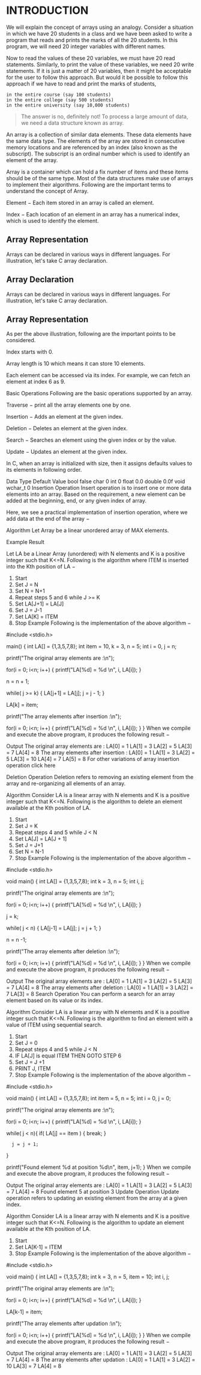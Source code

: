 
# INTRODUCTION
We will explain the concept of arrays using an analogy. Consider a situation in which we have
20 students in a class and we have been asked to write a program that reads and prints the marks
of all the 20 students. In this program, we will need 20 integer variables with different names.

Now to read the values of these 20 variables, we must have 20 read statements. Similarly, to print
the value of these variables, we need 20 write statements. If it is just a matter of 20 variables, then
it might be acceptable for the user to follow this approach. But would it be possible to follow this
approach if we have to read and print the marks of students,
```
in the entire course (say 100 students)
in the entire college (say 500 students)
in the entire university (say 10,000 students)
```
>The answer is no, definitely not! To process a large amount of data, we need a data structure
known as array.

An array is a collection of similar data elements. These data elements have the same data type.
The elements of the array are stored in consecutive memory locations and are referenced by an
index (also known as the subscript). The subscript is an ordinal number which is used to identify
an element of the array.

Array is a container which can hold a fix number of items and these items should be of the same type. Most of the data structures make use of arrays to implement their algorithms. Following are the important terms to understand the concept of Array.

Element − Each item stored in an array is called an element.

Index − Each location of an element in an array has a numerical index, which is used to identify the element.

## Array Representation
Arrays can be declared in various ways in different languages. For illustration, let's take C array declaration.


## Array Declaration
Arrays can be declared in various ways in different languages. For illustration, let's take C array declaration.

## Array Representation
As per the above illustration, following are the important points to be considered.

Index starts with 0.

Array length is 10 which means it can store 10 elements.

Each element can be accessed via its index. For example, we can fetch an element at index 6 as 9.

Basic Operations
Following are the basic operations supported by an array.

Traverse − print all the array elements one by one.

Insertion − Adds an element at the given index.

Deletion − Deletes an element at the given index.

Search − Searches an element using the given index or by the value.

Update − Updates an element at the given index.

In C, when an array is initialized with size, then it assigns defaults values to its elements in following order.

Data Type	Default Value
bool	false
char	0
int	0
float	0.0
double	0.0f
void	
wchar_t	0
Insertion Operation
Insert operation is to insert one or more data elements into an array. Based on the requirement, a new element can be added at the beginning, end, or any given index of array.

Here, we see a practical implementation of insertion operation, where we add data at the end of the array −

Algorithm
Let Array be a linear unordered array of MAX elements.

Example
Result

Let LA be a Linear Array (unordered) with N elements and K is a positive integer such that K<=N. Following is the algorithm where ITEM is inserted into the Kth position of LA −

1. Start
2. Set J = N
3. Set N = N+1
4. Repeat steps 5 and 6 while J >= K
5. Set LA[J+1] = LA[J]
6. Set J = J-1
7. Set LA[K] = ITEM
8. Stop
Example
Following is the implementation of the above algorithm −

#include <stdio.h>

main() {
   int LA[] = {1,3,5,7,8};
   int item = 10, k = 3, n = 5;
   int i = 0, j = n;
   
   printf("The original array elements are :\n");

   for(i = 0; i<n; i++) {
      printf("LA[%d] = %d \n", i, LA[i]);
   }

   n = n + 1;
	
   while( j >= k) {
      LA[j+1] = LA[j];
      j = j - 1;
   }

   LA[k] = item;

   printf("The array elements after insertion :\n");

   for(i = 0; i<n; i++) {
      printf("LA[%d] = %d \n", i, LA[i]);
   }
}
When we compile and execute the above program, it produces the following result −

Output
The original array elements are :
LA[0] = 1 
LA[1] = 3 
LA[2] = 5 
LA[3] = 7 
LA[4] = 8 
The array elements after insertion :
LA[0] = 1 
LA[1] = 3 
LA[2] = 5 
LA[3] = 10 
LA[4] = 7 
LA[5] = 8 
For other variations of array insertion operation click here

Deletion Operation
Deletion refers to removing an existing element from the array and re-organizing all elements of an array.

Algorithm
Consider LA is a linear array with N elements and K is a positive integer such that K<=N. Following is the algorithm to delete an element available at the Kth position of LA.

1. Start
2. Set J = K
3. Repeat steps 4 and 5 while J < N
4. Set LA[J] = LA[J + 1]
5. Set J = J+1
6. Set N = N-1
7. Stop
Example
Following is the implementation of the above algorithm −

#include <stdio.h>

void main() {
   int LA[] = {1,3,5,7,8};
   int k = 3, n = 5;
   int i, j;
   
   printf("The original array elements are :\n");
	
   for(i = 0; i<n; i++) {
      printf("LA[%d] = %d \n", i, LA[i]);
   }
    
   j = k;
	
   while( j < n) {
      LA[j-1] = LA[j];
      j = j + 1;
   }
	
   n = n -1;
   
   printf("The array elements after deletion :\n");
	
   for(i = 0; i<n; i++) {
      printf("LA[%d] = %d \n", i, LA[i]);
   }
}
When we compile and execute the above program, it produces the following result −

Output
The original array elements are :
LA[0] = 1 
LA[1] = 3 
LA[2] = 5 
LA[3] = 7 
LA[4] = 8 
The array elements after deletion :
LA[0] = 1 
LA[1] = 3 
LA[2] = 7 
LA[3] = 8 
Search Operation
You can perform a search for an array element based on its value or its index.

Algorithm
Consider LA is a linear array with N elements and K is a positive integer such that K<=N. Following is the algorithm to find an element with a value of ITEM using sequential search.

1. Start
2. Set J = 0
3. Repeat steps 4 and 5 while J < N
4. IF LA[J] is equal ITEM THEN GOTO STEP 6
5. Set J = J +1
6. PRINT J, ITEM
7. Stop
Example
Following is the implementation of the above algorithm −

#include <stdio.h>

void main() {
   int LA[] = {1,3,5,7,8};
   int item = 5, n = 5;
   int i = 0, j = 0;
   
   printf("The original array elements are :\n");
	
   for(i = 0; i<n; i++) {
      printf("LA[%d] = %d \n", i, LA[i]);
   }
    
   while( j < n){
      if( LA[j] == item ) {
         break;
      }
		
      j = j + 1;
   }
	
   printf("Found element %d at position %d\n", item, j+1);
}
When we compile and execute the above program, it produces the following result −

Output
The original array elements are :
LA[0] = 1 
LA[1] = 3 
LA[2] = 5 
LA[3] = 7 
LA[4] = 8 
Found element 5 at position 3
Update Operation
Update operation refers to updating an existing element from the array at a given index.

Algorithm
Consider LA is a linear array with N elements and K is a positive integer such that K<=N. Following is the algorithm to update an element available at the Kth position of LA.

1. Start
2. Set LA[K-1] = ITEM
3. Stop
Example
Following is the implementation of the above algorithm −

#include <stdio.h>

void main() {
   int LA[] = {1,3,5,7,8};
   int k = 3, n = 5, item = 10;
   int i, j;
   
   printf("The original array elements are :\n");
	
   for(i = 0; i<n; i++) {
      printf("LA[%d] = %d \n", i, LA[i]);
   }
    
   LA[k-1] = item;

   printf("The array elements after updation :\n");
	
   for(i = 0; i<n; i++) {
      printf("LA[%d] = %d \n", i, LA[i]);
   }
}
When we compile and execute the above program, it produces the following result −

Output
The original array elements are :
LA[0] = 1 
LA[1] = 3 
LA[2] = 5 
LA[3] = 7 
LA[4] = 8 
The array elements after updation :
LA[0] = 1 
LA[1] = 3 
LA[2] = 10 
LA[3] = 7 
LA[4] = 8 
